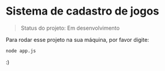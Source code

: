 <h1>Sistema de cadastro de jogos</h1>

> Status do projeto: Em desenvolvimento

Para rodar esse projeto na sua máquina, por favor digite:

```
node app.js
```


:)
